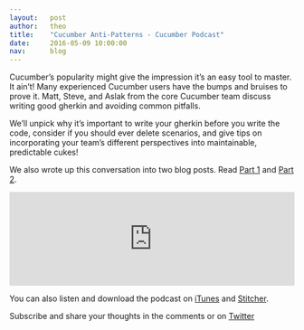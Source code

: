 ```yaml
---
layout:   post
author:   theo
title:    "Cucumber Anti-Patterns - Cucumber Podcast"
date:     2016-05-09 10:00:00
nav:      blog
---
```


Cucumber’s popularity might give the impression it’s an easy tool to master. It ain’t! Many experienced Cucumber users have the bumps and bruises to prove it. Matt, Steve, and Aslak from the core Cucumber team discuss writing good gherkin and avoiding common pitfalls. 

We’ll unpick why it’s important to write your gherkin before you write the code, consider if you should ever delete scenarios, and give tips on incorporating your team’s different perspectives into maintainable, predictable cukes!

We also wrote up this conversation into two blog posts. Read [Part 1](https://cucumber.io/blog/2016/07/01/cucumber-antipatterns-part-one) and [Part 2](https://cucumber.io/blog/2016/08/31/cucumber-anti-patterns-part-two). 

<iframe width="100%" height="166" scrolling="no" frameborder="no" src="https://w.soundcloud.com/player/?url=https%3A//api.soundcloud.com/tracks/263208968&amp;color=ff5500&amp;auto_play=false&amp;hide_related=false&amp;show_comments=true&amp;show_user=true&amp;show_reposts=false"></iframe>

You can also listen and download the podcast on [iTunes](https://itunes.apple.com/gb/podcast/cucumber-podcast-rss/id1078896635) and [Stitcher](http://www.stitcher.com/s?fid=81999&refid=stpr). 

Subscribe and share your thoughts in the comments or on [Twitter](https://twitter.com/cucumberbdd)
